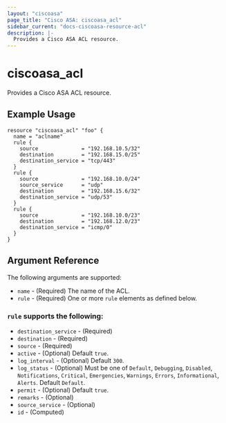 ```yaml
---
layout: "ciscoasa"
page_title: "Cisco ASA: ciscoasa_acl"
sidebar_current: "docs-ciscoasa-resource-acl"
description: |-
  Provides a Cisco ASA ACL resource.
---
```


# ciscoasa_acl

Provides a Cisco ASA ACL resource.

## Example Usage

```hcl
resource "ciscoasa_acl" "foo" {
  name = "aclname"
  rule {
    source              = "192.168.10.5/32"
    destination         = "192.168.15.0/25"
    destination_service = "tcp/443"
  }
  rule {
    source              = "192.168.10.0/24"
    source_service      = "udp"
    destination         = "192.168.15.6/32"
    destination_service = "udp/53"
  }
  rule {
    source              = "192.168.10.0/23"
    destination         = "192.168.12.0/23"
    destination_service = "icmp/0"
  }
}
```

## Argument Reference

The following arguments are supported:

* `name` - (Required) The name of the ACL.
* `rule` - (Required) One or more `rule` elements as defined below.

### `rule` supports the following:

* `destination_service` - (Required)
* `destination` - (Required)
* `source` - (Required)
* `active` - (Optional) Default `true`.
* `log_interval` - (Optional) Default `300`.
* `log_status` - (Optional) Must be one of `Default`, `Debugging`, `Disabled`, `Notifications`, `Critical`, `Emergencies`, `Warnings`, `Errors`, `Informational`, `Alerts`. Default `Default`.
* `permit` - (Optional) Default `true`.
* `remarks` - (Optional)
* `source_service` - (Optional)
* `id` - (Computed)
